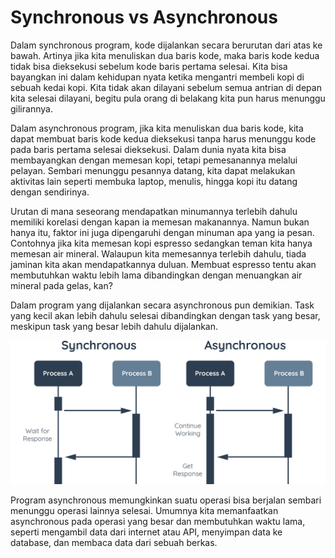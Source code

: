 # Synchronous vs Asynchronous

Dalam synchronous program, kode dijalankan secara berurutan dari atas ke bawah. Artinya jika
kita menuliskan dua baris kode, maka baris kode kedua tidak bisa dieksekusi sebelum kode
baris pertama selesai. Kita bisa bayangkan ini dalam kehidupan nyata ketika mengantri
membeli kopi di sebuah kedai kopi. Kita tidak akan dilayani sebelum semua antrian di depan
kita selesai dilayani, begitu pula orang di belakang kita pun harus menunggu gilirannya.

Dalam asynchronous program, jika kita menuliskan dua baris kode, kita dapat membuat baris
kode kedua dieksekusi tanpa harus menunggu kode pada baris pertama selesai dieksekusi. Dalam
dunia nyata kita bisa membayangkan dengan memesan kopi, tetapi pemesanannya melalui pelayan.
Sembari menunggu pesannya datang, kita dapat melakukan aktivitas lain seperti membuka
laptop, menulis, hingga kopi itu datang dengan sendirinya.

Urutan di mana seseorang mendapatkan minumannya terlebih dahulu memiliki korelasi dengan
kapan ia memesan makanannya. Namun bukan hanya itu, faktor ini juga dipengaruhi dengan
minuman apa yang ia pesan. Contohnya jika kita memesan kopi espresso sedangkan teman kita
hanya memesan air mineral. Walaupun kita memesannya terlebih dahulu, tiada jaminan kita akan
mendapatkannya duluan. Membuat espresso tentu akan membutuhkan waktu lebih lama dibandingkan
dengan menuangkan air mineral pada gelas, kan?

Dalam program yang dijalankan secara asynchronous pun demikian. Task yang kecil akan lebih
dahulu selesai dibandingkan dengan task yang besar, meskipun task yang besar lebih dahulu
dijalankan.

![nameImg](img/1-sync-async.png)


Program asynchronous memungkinkan suatu operasi bisa berjalan sembari menunggu operasi
lainnya selesai. Umumnya kita memanfaatkan asynchronous pada operasi yang besar dan
membutuhkan waktu lama, seperti mengambil data dari internet atau API, menyimpan data ke
database, dan membaca data dari sebuah berkas.
